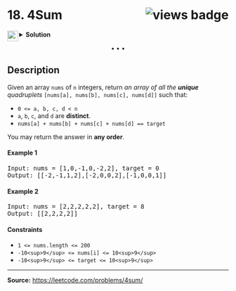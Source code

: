 <h1>
18. 4Sum
<img src="https://tinyurl.com/2p9y3esw" align="right" alt="views badge">
</h1>

<details>
<summary>
    <img src="https://git.io/JDE5D" height="24" align="left" alt="swift">
    <b>Solution</b>
</summary>

<br/>

```swift
class Solution {
    func fourSum(_ nums: [Int], _ target: Int) -> [[Int]] {
        guard nums.count >= 4 else { return [] }
        
        var result = [[Int]]()
        let nums = nums.sorted(), count = nums.count
        
        for i in 0..<(count - 1) where i == 0 || nums[i] != nums[i-1] {
            for j in (i + 1)..<count where j == i + 1 || nums[j] != nums[j-1] {
                var f = j + 1, l = count - 1
                while f < l {
                    let a = nums[f], b = nums[l], c = nums[i], d = nums[j]
                    let sum = a + b + c + d
                    if sum == target { result.append([a,b,c,d]) }
                    if sum < target {
                        while nums[f] == a, f < count - 1 { f += 1 }
                    } else {
                        while nums[l] == b, l > j { l -= 1 }
                    }
                }
            }
        }
        return result
    }
}
```

<p>
<a href="https://gist.github.com/asahiocean/40a69bd76ad1e38384d1cb63a2c0ba4c">
<img src="https://git.io/JDNlC" alt="GitHub Gist" height="18" align="center">
</a>
<a href="https://leetcode.com/problems/4sum/discuss/1328067/">
<img src="https://git.io/JDSVA" alt="LeetCode Discuss" height="28" align="right">
</a>
</p>
    
</details>

<p align="center">• • •</p>

## Description

Given an array `nums` of `n` integers, return _an array of all the **unique** quadruplets_ `[nums[a], nums[b], nums[c], nums[d]]` such that:

* `0 <= a, b, c, d < n`
* `a`, `b`, `c`, and `d` are **distinct**.
* `nums[a] + nums[b] + nums[c] + nums[d] == target`

You may return the answer in **any order**.

#### Example 1

<pre>
Input: nums = [1,0,-1,0,-2,2], target = 0
Output: [[-2,-1,1,2],[-2,0,0,2],[-1,0,0,1]]
</pre>

#### Example 2

<pre>
Input: nums = [2,2,2,2,2], target = 8
Output: [[2,2,2,2]]
</pre>

#### Constraints

* `1 <= nums.length <= 200`
* `-10<sup>9</sup> <= nums[i] <= 10<sup>9</sup>`
* `-10<sup>9</sup> <= target <= 10<sup>9</sup>`

---

**Source:** https://leetcode.com/problems/4sum/
